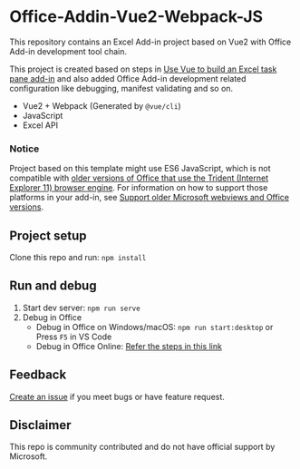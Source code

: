 # Office-Addin-Vue2-Webpack-JS
This repository contains an Excel Add-in project based on Vue2 with Office Add-in development tool chain.
  
This project is created based on steps in [Use Vue to build an Excel task pane add-in](https://learn.microsoft.com/en-us/office/dev/add-ins/quickstarts/excel-quickstart-vue) and also added Office Add-in development related configuration like debugging, manifest validating and so on.

* Vue2 + Webpack (Generated by `@vue/cli`)
* JavaScript
* Excel API

### Notice
Project based on this template might use ES6 JavaScript, which is not compatible with [older versions of Office that use the Trident (Internet Explorer 11) browser engine](https://learn.microsoft.com/en-us/office/dev/add-ins/concepts/browsers-used-by-office-web-add-ins). For information on how to support those platforms in your add-in, see [Support older Microsoft webviews and Office versions](https://learn.microsoft.com/en-us/office/dev/add-ins/develop/support-ie-11).

## Project setup
Clone this repo and run: `npm install`

## Run and debug
1. Start dev server: `npm run serve`
2. Debug in Office
    * Debug in Office on Windows/macOS: `npm run start:desktop` or Press `F5` in VS Code
    * Debug in Office Online: [Refer the steps in this link](https://github.com/OfficeDev/Excel-Scenario-based-Add-in-Samples/blob/main/Mail-Merge-Sample-Add-in/README.md#sideload-the-sample-add-in-on-excel-online)
  
## Feedback
[Create an issue]( https://github.com/BuWH/Office-Addin-Vue2-Webpack-JS/issues/new) if you meet bugs or have feature request.

## Disclaimer
This repo is community contributed and do not have official support by Microsoft.
